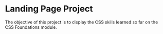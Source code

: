 # Landing Page Project 
The objective of this project is to display the CSS skills learned so far on the CSS Foundations module.
